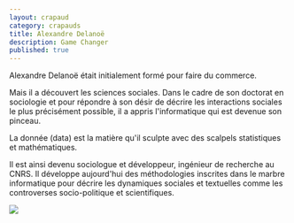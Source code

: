 ```yaml
---
layout: crapaud
category: crapauds
title: Alexandre Delanoë
description: Game Changer
published: true
---
```


Alexandre Delanoë était initialement formé pour faire du commerce.

Mais il a découvert les sciences sociales. Dans le cadre de son doctorat en sociologie et pour répondre à son désir de décrire
les interactions sociales le plus précisément possible, il a appris l'informatique qui est devenue son pinceau. 

La donnée (data) est la matière qu'il sculpte avec des scalpels statistiques et mathématiques.

Il est ainsi devenu sociologue et développeur, ingénieur de recherche au CNRS. Il développe aujourd'hui des méthodologies inscrites dans le marbre informatique pour décrire les dynamiques sociales et textuelles comme les controverses socio-politique et scientifiques.

<img src="{{ site.urlimg }}/profiles/alexandre_delanoe_illus.png" />
